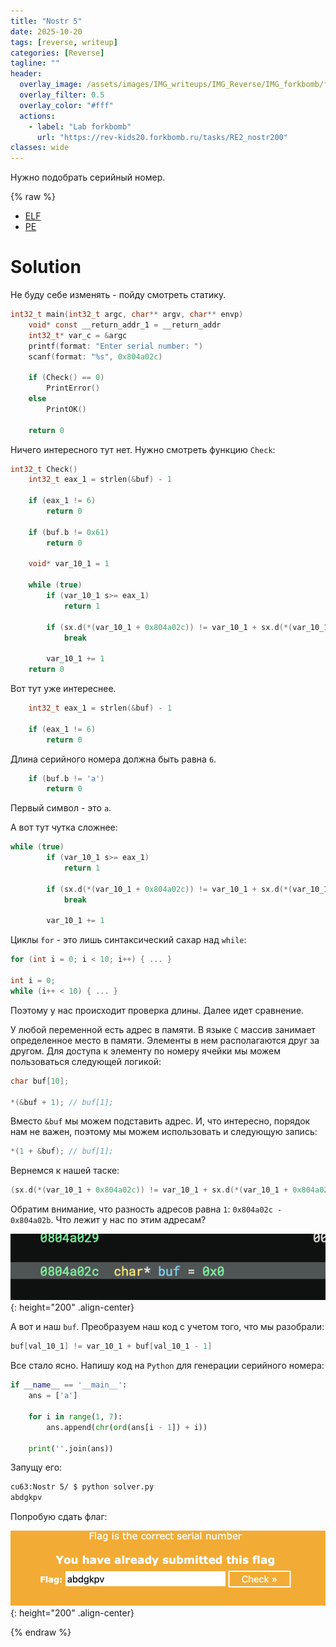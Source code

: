 ```yaml
---
title: "Nostr 5"
date: 2025-10-20
tags: [reverse, writeup]  
categories: [Reverse]
tagline: ""
header:
  overlay_image: /assets/images/IMG_writeups/IMG_Reverse/IMG_forkbomb/forkbomb_logo.jpg
  overlay_filter: 0.5 
  overlay_color: "#fff"
  actions:
    - label: "Lab forkbomb"
      url: "https://rev-kids20.forkbomb.ru/tasks/RE2_nostr200"
classes: wide
---
```


Нужно подобрать серийный номер.

{% raw %}

- [ELF](https://rev-kids20.forkbomb.ru/files/rev/re2/s5.out)
- [PE](https://rev-kids20.forkbomb.ru/files/rev/re2/s5.exe)

# Solution

Не буду себе изменять - пойду смотреть статику.

```c
int32_t main(int32_t argc, char** argv, char** envp)
    void* const __return_addr_1 = __return_addr
    int32_t* var_c = &argc
    printf(format: "Enter serial number: ")
    scanf(format: "%s", 0x804a02c)
    
    if (Check() == 0)
        PrintError()
    else
        PrintOK()
    
    return 0
```

Ничего интересного тут нет. Нужно смотреть функцию `Check`:

```c
int32_t Check()
    int32_t eax_1 = strlen(&buf) - 1
    
    if (eax_1 != 6)
        return 0
    
    if (buf.b != 0x61)
        return 0
    
    void* var_10_1 = 1
    
    while (true)
        if (var_10_1 s>= eax_1)
            return 1
        
        if (sx.d(*(var_10_1 + 0x804a02c)) != var_10_1 + sx.d(*(var_10_1 + 0x804a02b)))
            break
        
        var_10_1 += 1
    return 0
```

Вот тут уже интереснее.

```c
    int32_t eax_1 = strlen(&buf) - 1
    
    if (eax_1 != 6)
        return 0
```

Длина серийного номера должна быть равнa `6`.

```c
    if (buf.b != 'a')
        return 0
```

Первый символ - это `a`.

А вот тут чутка сложнее:

```c
while (true)
        if (var_10_1 s>= eax_1)
            return 1
        
        if (sx.d(*(var_10_1 + 0x804a02c)) != var_10_1 + sx.d(*(var_10_1 + 0x804a02b)))
            break
        
        var_10_1 += 1
```

Циклы `for` - это лишь синтаксический сахар над `while`:

```c
for (int i = 0; i < 10; i++) { ... }

int i = 0;
while (i++ < 10) { ... }
```

Поэтому у нас происходит проверка длины. Далее идет сравнение.

У любой переменной есть адрес в памяти. В языке `C` массив занимает определенное место в памяти. Элементы в нем располагаются друг за другом. Для доступа к элементу по номеру ячейки мы можем пользоваться следующей логикой:

```c
char buf[10];

*(&buf + 1); // buf[1];
```

Вместо `&buf` мы можем подставить адрес. И, что интересно, порядок нам не важен, поэтому мы можем использовать и следующую запись:

```c
*(1 + &buf); // buf[1];
```

Вернемся к нашей таске:

```c
(sx.d(*(var_10_1 + 0x804a02c)) != var_10_1 + sx.d(*(var_10_1 + 0x804a02b)))
```

Обратим внимание, что разность адресов равна `1`: `0x804a02c - 0x804a02b`. Что лежит у нас по этим адресам?

![IMG](/assets/images/IMG_writeups/IMG_Reverse/IMG_forkbomb/IMG_nostr_5/1.png){: height="200" .align-center}

А вот и наш `buf`. Преобразуем наш код с учетом того, что мы разобрали:

```c
buf[val_10_1] != var_10_1 + buf[val_10_1 - 1]
```

Все стало ясно. Напишу код на `Python` для генерации серийного номера:

```python
if __name__ == '__main__':
    ans = ['a']

    for i in range(1, 7):
        ans.append(chr(ord(ans[i - 1]) + i))

    print(''.join(ans))
```

Запущу его:

```bash
cu63:Nostr 5/ $ python solver.py                                                                           
abdgkpv
```

Попробую сдать флаг:

![IMG](/assets/images/IMG_writeups/IMG_Reverse/IMG_forkbomb/IMG_nostr_5/2.png){: height="200" .align-center}

{% endraw %}
